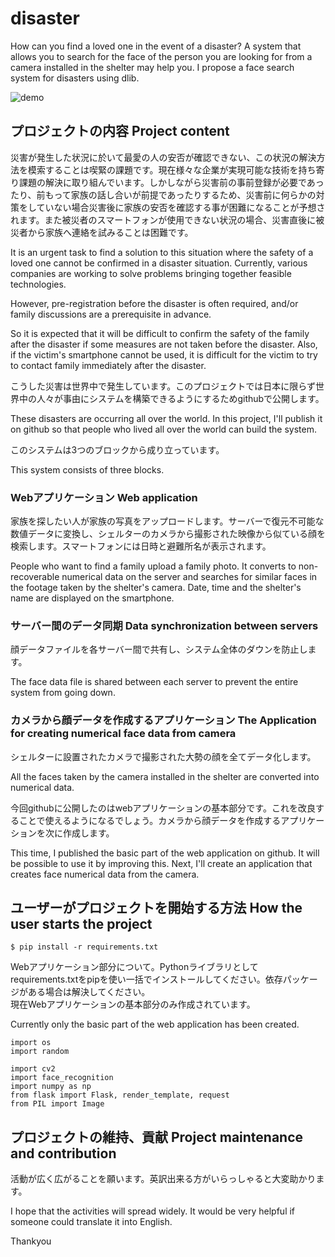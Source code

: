 # disaster
How can you find a loved one in the event of a disaster? A system that allows you to search for the face of the person you are looking for from a camera installed in the shelter may help you. I propose a face search system for disasters using dlib. 

![demo](https://user-images.githubusercontent.com/93259837/139436058-758f8c10-1dd2-4e67-ad23-5a9f6b2dbd7a.gif)

## プロジェクトの内容 Project content
災害が発生した状況に於いて最愛の人の安否が確認できない、この状況の解決方法を模索することは喫緊の課題です。現在様々な企業が実現可能な技術を持ち寄り課題の解決に取り組んでいます。しかしながら災害前の事前登録が必要であったり、前もって家族の話し合いが前提であったりするため、災害前に何らかの対策をしていない場合災害後に家族の安否を確認する事が困難になることが予想されます。また被災者のスマートフォンが使用できない状況の場合、災害直後に被災者から家族へ連絡を試みることは困難です。<br>

It is an urgent task to find a solution to this situation where the safety of a loved one cannot be confirmed in a disaster situation. 
Currently, various companies are working to solve problems bringing together feasible technologies. 

However, pre-registration before the disaster is often required, and/or family discussions are a prerequisite in advance. 

So it is expected that it will be difficult to confirm the safety of the family after the disaster if some measures are not taken before the disaster. 
Also, if the victim's smartphone cannot be used, it is difficult for the victim to try to contact family immediately after the disaster. 

こうした災害は世界中で発生しています。このプロジェクトでは日本に限らず世界中の人々が事由にシステムを構築できるようにするためgithubで公開します。<br>

These disasters are occurring all over the world. In this project, I'll publish it on github so that people who lived all over the world can build the system.

このシステムは3つのブロックから成り立っています。<br>

This system consists of three blocks.

### Webアプリケーション Web application
家族を探したい人が家族の写真をアップロードします。サーバーで復元不可能な数値データに変換し、シェルターのカメラから撮影された映像から似ている顔を検索します。スマートフォンには日時と避難所名が表示されます。<br>

People who want to find a family upload a family photo. It converts to non-recoverable numerical data on the server and searches for similar faces in the footage taken by the shelter's camera. Date, time and the shelter's name are displayed on the smartphone. 

### サーバー間のデータ同期 Data synchronization between servers
顔データファイルを各サーバー間で共有し、システム全体のダウンを防止します。<br>

The face data file is shared between each server to prevent the entire system from going down. 

### カメラから顔データを作成するアプリケーション The Application for creating numerical face data from camera
シェルターに設置されたカメラで撮影された大勢の顔を全てデータ化します。<br>

All the faces taken by the camera installed in the shelter are converted into numerical data. 

今回githubに公開したのはwebアプリケーションの基本部分です。これを改良することで使えるようになるでしょう。カメラから顔データを作成するアプリケーションを次に作成します。<br>

This time, I published the basic part of the web application on github. It will be possible to use it by improving this. Next, I'll create an application that creates face numerical data from the camera. 

## ユーザーがプロジェクトを開始する方法 How the user starts the project 
`$ pip install -r requirements.txt`<br>

Webアプリケーション部分について。Pythonライブラリとしてrequirements.txtをpipを使い一括でインストールしてください。依存パッケージがある場合は解決してください。<br>
現在Webアプリケーションの基本部分のみ作成されています。<br>

Currently only the basic part of the web application has been created.
```
import os
import random

import cv2
import face_recognition
import numpy as np
from flask import Flask, render_template, request
from PIL import Image
```

## プロジェクトの維持、貢献 Project maintenance and contribution
活動が広く広がることを願います。英訳出来る方がいらっしゃると大変助かります。<br>

I hope that the activities will spread widely. It would be very helpful if someone could translate it into English. 

Thankyou